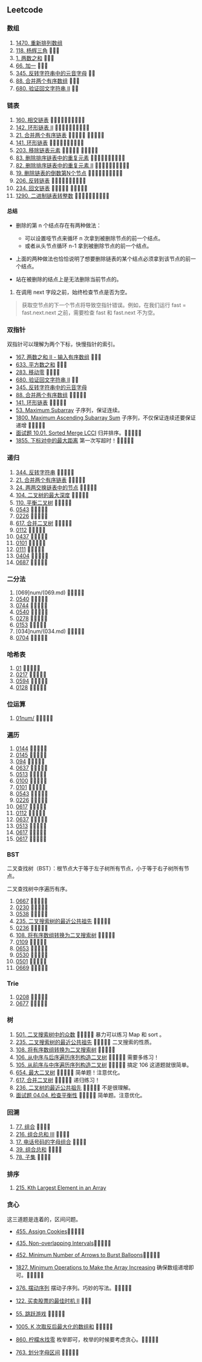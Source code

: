 ## Leetcode

### 数组

1. [1470. 重新排列数组](num/1470.md) 
2. [118. 杨辉三角](num/0118.md) 🎯🎯🎯
3. [1. 两数之和](num/0001.md) 🎯🎯🎯
4. [66. 加一](num/0066.md) 🎯🎯🎯
5. [345. 反转字符串中的元音字母](num/0345.md) 🎯🎯
6. [88. 合并两个有序数组](num/0088.md) 🎯🎯🎯
7. [680. 验证回文字符串 Ⅱ](num/0680.md) 🎯🎯

### 链表

1. [160. 相交链表](num/0160.md) 🎯🎯🎯🎯🎯🎯🎯🎯🎯🎯
2. [142. 环形链表 II](num/0142.md) 🎯🎯🎯🎯🎯🎯🎯🎯🎯🎯
3. [21. 合并两个有序链表](num/0021.md) 🎯🎯🎯🎯🎯 🎯🎯🎯🎯🎯
4. [141. 环形链表](num/0141.md) 🎯🎯🎯🎯🎯🎯🎯🎯🎯🎯
5. [203. 移除链表元素](num/0203.md) 🎯🎯🎯🎯🎯 🎯🎯🎯🎯🎯
6. [83. 删除排序链表中的重复元素](num/0083.md) 🎯🎯🎯🎯🎯🎯🎯🎯🎯🎯
7. [82. 删除排序链表中的重复元素 II](num/0082.md) 🎯🎯🎯🎯🎯🎯🎯🎯🎯🎯
8. [19. 删除链表的倒数第N个节点](num/0019.md) 🎯🎯🎯🎯🎯🎯🎯🎯🎯🎯
9. [206. 反转链表](num/0206.md) 🎯🎯🎯🎯🎯🎯🎯🎯🎯🎯
10. [234. 回文链表](num/0234.md) 🎯🎯🎯🎯🎯 🎯🎯🎯🎯🎯
11. [1290. 二进制链表转整数](num/1290.md) 🎯🎯🎯🎯🎯🎯🎯🎯🎯🎯


#### 总结

* 删除的第 n 个结点存在有两种做法：
  * 可以设置哑节点来循环 n 次拿到被删除节点的前一个结点。
  * 或者从头节点循环 n-1 拿到被删除节点的前一个结点。

* 上面的两种做法也恰恰说明了想要删除链表的某个结点必须拿到该节点的前一个结点。
* 站在被删除的结点上是无法删除当前节点的。

1. 在调用 next 字段之前，始终检查节点是否为空。

> 获取空节点的下一个节点将导致空指针错误。例如，在我们运行 fast = fast.next.next 之前，需要检查 fast 和 fast.next 不为空。

### 双指针

双指针可以理解为两个下标，快慢指针的索引。

* [167. 两数之和 II - 输入有序数组](num/0167.md) 🎯🎯🎯
* [633. 平方数之和](num/0633.md) 🎯🎯🎯
* [283. 移动零](num/0283.md) 🎯🎯🎯🎯
* [680. 验证回文字符串 Ⅱ](num/0680.md) 🎯🎯
* [345. 反转字符串中的元音字母](num/0345.md) 
* [88. 合并两个有序数组](num/0088.md) 🎯🎯🎯🎯🎯
* [141. 环形链表](num/0141.md) 🎯🎯🎯🎯🎯
* [53. Maximum Subarray](num/0053.md) 子序列，保证连续。
* [1800. Maximum Ascending Subarray Sum](num/1800.md) 子序列，不仅保证连续还要保证递增 🎯🎯🎯🎯🎯
* [面试题 10.01. Sorted Merge LCCI](面试题/面试题%2010.01.%20Sorted%20Merge%20LCCI.md) 归并排序。🎯🎯🎯🎯🎯
* [1855. 下标对中的最大距离](num/1855.md) 第一次写超时！🎯🎯🎯🎯🎯

### 递归


1. [344. 反转字符串](num/0344.md) 🎯🎯🎯🎯🎯
2. [21. 合并两个有序链表](num/0021.md) 🎯🎯🎯🎯🎯
3. [24. 两两交换链表中的节点](num/0024.md) 🎯🎯🎯🎯🎯
4. [104. 二叉树的最大深度](num/0104.md) 🎯🎯🎯🎯🎯
5. [110. 平衡二叉树](num/0110.md) 🎯🎯🎯🎯🎯
6. [0543](num/0543.md) 🎯🎯🎯🎯🎯
7. [0226](num/0226.md) 🎯🎯🎯🎯🎯
8. [617. 合并二叉树](num/0617.md) 🎯🎯🎯🎯🎯 
9. [0112](num/0112.md) 🎯🎯🎯🎯🎯
10. [0437](num/0437.md) 🎯🎯🎯🎯🎯
11. [0101](num/0101.md) 🎯🎯🎯🎯🎯
12. [0111](num/0111.md) 🎯🎯🎯🎯🎯
13. [0404](num/0404.md) 🎯🎯🎯🎯🎯
14. [0687](num/0687.md) 🎯🎯🎯🎯🎯

### 二分法

1. [069]num/(069.md) 🎯🎯🎯🎯🎯
2. [0540](num/0540.md) 🎯🎯🎯🎯🎯
3. [0744](num/0744.md) 🎯🎯🎯🎯🎯
4. [0540](num/0540.md) 🎯🎯🎯🎯🎯
5. [0278](num/0278.md) 🎯🎯🎯🎯🎯
6. [0153](num/0153.md) 🎯🎯🎯🎯🎯
7. [034]num/(034.md) 🎯🎯🎯🎯🎯
8. [0704](num/0704.md) 🎯🎯🎯🎯🎯

### 哈希表

1. [01](num/0001.md) 🎯🎯🎯🎯🎯
2. [0217](num/0217.md) 🎯🎯🎯🎯🎯
3. [0594](num/0594.md) 🎯🎯🎯🎯🎯
4. [0128](num/0128.md) 🎯🎯🎯🎯🎯

### 位运算

1. [01num/](01.md) 🎯🎯🎯🎯🎯

### 遍历

1. [0144](num/0144.md) 🎯🎯🎯🎯🎯 
2. [0145](num/0145.md) 🎯🎯🎯🎯🎯 
3. [094](num/0094.md) 🎯🎯🎯🎯🎯 
4. [0637](num/0637.md) 🎯🎯🎯🎯🎯
5. [0513](num/0513.md) 🎯🎯🎯🎯🎯
6. [0100](num/0100.md) 🎯🎯🎯🎯🎯
7. [0101](num/0101.md) 🎯🎯🎯🎯🎯
8. [0543](num/0543.md) 🎯🎯🎯🎯🎯
9. [0226](num/0226.md) 🎯🎯🎯🎯🎯
10. [0617](num/0617.md) 🎯🎯🎯🎯🎯
11. [0112](num/0112.md) 🎯🎯🎯🎯🎯
12. [0637](num/0637.md) 🎯🎯🎯🎯🎯
13. [0513](num/0513.md) 🎯🎯🎯🎯🎯
14. [0617](num/0617.md) 🎯🎯🎯🎯🎯
15. [0617](num/0617.md) 🎯🎯🎯🎯🎯


### BST

二叉查找树（BST）：根节点大于等于左子树所有节点，小于等于右子树所有节点。

二叉查找树中序遍历有序。

1. [0667](num/0669.md) 🎯🎯🎯🎯🎯
2. [0230](num/0230.md) 🎯🎯🎯🎯🎯
3. [0538](num/0538.md) 🎯🎯🎯🎯🎯
4. [235. 二叉搜索树的最近公共祖先](num/0235.md) 🎯🎯🎯🎯🎯
5. [0236](num/0236.md) 🎯🎯🎯🎯🎯
6. [108. 将有序数组转换为二叉搜索树](num/0108.md) 🎯🎯🎯🎯🎯
7. [0109](num/0109.md) 🎯🎯🎯🎯🎯
8. [0653](num/0653.md) 🎯🎯🎯🎯🎯
9. [0530](num/0530.md) 🎯🎯🎯🎯🎯
10. [0501](num/0501.md) 🎯🎯🎯🎯🎯
11. [0669](num/0669.md) 🎯🎯🎯🎯🎯

### Trie

1. [0208](num/0208.md) 🎯🎯🎯🎯🎯
2. [0677](num/0677.md) 🎯🎯🎯🎯🎯

### 树

1. [501. 二叉搜索树中的众数](num/0501.md) 🎯🎯🎯🎯🎯 暴力可以练习 Map 和 sort 。
2. [235. 二叉搜索树的最近公共祖先](num/0235.md) 🎯🎯🎯🎯🎯 二叉搜索的性质。
3. [108. 将有序数组转换为二叉搜索树](num/0108.md) 🎯🎯🎯🎯🎯
3. [106. 从中序与后序遍历序列构造二叉树](num/0106.md) 🎯🎯🎯🎯🎯 需要多练习！
4. [105. 从前序与中序遍历序列构造二叉树](num/0105.md) 🎯🎯🎯🎯🎯 搞定 106 这道题就很简单。
5. [654. 最大二叉树](num/0654.md) 🎯🎯🎯🎯🎯 简单题！注意优化。
6. [617. 合并二叉树](num/0617.md) 🎯🎯🎯🎯🎯 递归练习！
7. [236. 二叉树的最近公共祖先](num/0236.md) 🎯🎯🎯🎯🎯 不是很理解。
8. [面试题 04.04. 检查平衡性](../面试题%2004.04.%20检num/查平衡性.md) 🎯🎯🎯🎯🎯 简单题。注意优化。 



### 回溯

1. [77. 组合](num/0077.md) 🎯🎯🎯🎯
2. [216. 组合总和 III](num/0216.md) 🎯🎯🎯🎯
3. [17. 电话号码的字母组合](num/0017.md) 🎯🎯🎯🎯
4. [39. 组合总和](num/0039.md) 🎯🎯🎯🎯
5. [78. 子集](num/0078.md) 🎯🎯🎯🎯

### 排序

1. [215. Kth Largest Element in an Array](num/0215.md)

### 贪心

这三道题是连着的，区间问题。

* [455. Assign Cookies](num/0455.md)🎯🎯🎯🎯🎯
* [435. Non-overlapping Intervals](num/0435.md)🎯🎯🎯🎯🎯
* [452. Minimum Number of Arrows to Burst Balloons](num/0452.md)🎯🎯🎯🎯🎯

* [1827. Minimum Operations to Make the Array Increasing](num/1827.md) 确保数组递增即可。🎯🎯🎯🎯🎯

* [376. 摆动序列](num/0376.md) 摆动子序列。巧妙的写法。🎯🎯🎯🎯🎯

* [122. 买卖股票的最佳时机 II](num/0122.md) 🎯🎯🎯
* [55. 跳跃游戏](num/0055.md) 🎯🎯🎯🎯🎯
* [1005. K 次取反后最大化的数组和](num/1005.md) 🎯🎯🎯🎯🎯
* [860. 柠檬水找零](num/0860.md) 枚举即可，枚举的时候要考虑贪心。🎯🎯🎯🎯🎯
* [763. 划分字母区间](num/0763.md) 🎯🎯🎯🎯🎯


